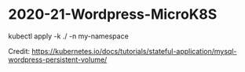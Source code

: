 # 2020-21-Wordpress-MicroK8S

kubectl apply -k ./ -n my-namespace

Credit: https://kubernetes.io/docs/tutorials/stateful-application/mysql-wordpress-persistent-volume/
